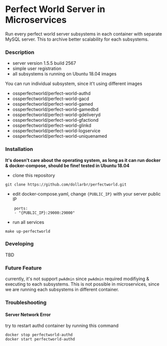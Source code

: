 # Perfect World Server in Microservices
Run every perfect world server subsystems in each container with separate MySQL server. This to archive better scalability for each subsystems.

### Description
- server version 1.5.5 build 2567
- simple user registration
- all subsystems is running on Ubuntu 18.04 images

You can run individual subsystem, since it't using different images
- ossperfectworld/perfect-world-authd
- ossperfectworld/perfect-world-gacd
- ossperfectworld/perfect-world-gamed
- ossperfectworld/perfect-world-gamedbd
- ossperfectworld/perfect-world-gdeliveryd
- ossperfectworld/perfect-world-gfactiond
- ossperfectworld/perfect-world-glinkd
- ossperfectworld/perfect-world-logservice
- ossperfectworld/perfect-world-uniquenamed
### Installation
**It's doesn't care about the operating system, as long as it can run docker & docker-compose, should be fine! tested in Ubuntu 18.04**

- clone this repository
```
git clone https://github.com/dollarbr/perfectworld.git
```
- edit docker-compose.yaml, change `{PUBLIC_IP}` with your server public IP
```
    ports:
    - "{PUBLIC_IP}:29000:29000"
```
- run all services
```
make up-perfectworld
```

### Developing
TBD

### Future Feature
currently, it's not support `pwAdmin` since `pwAdmin` required modifiying & executing to each subsystems. This is not possible in microservices, since we are running each subsystems in different container.

### Troubleshooting
#### Server Network Error
try to restart authd container by running this command
```
docker stop perfectworld-authd
docker start perfectworld-authd
```
